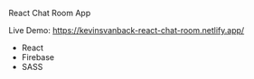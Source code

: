 React Chat Room App

Live Demo: https://kevinsvanback-react-chat-room.netlify.app/

- React
- Firebase
- SASS
